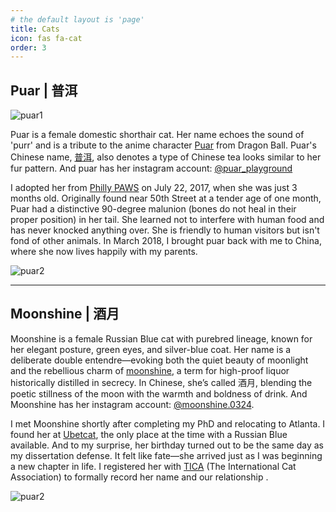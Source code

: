```yaml
---
# the default layout is 'page'
title: Cats
icon: fas fa-cat
order: 3
---
```


## Puar | 普洱 
![puar1](https://puar-playground.github.io/assets/img/cats/puar_guitar_wide.png)

Puar is a female domestic shorthair cat. Her name echoes the sound of 'purr' and is a tribute to the anime character [Puar](https://dragonball.fandom.com/wiki/Puar) from Dragon Ball. Puar's Chinese name, [普洱](https://en.wikipedia.org/wiki/Pu%27er_tea), also denotes a type of Chinese tea looks similar to her fur pattern. And puar has her instagram account: [@puar_playground](https://www.instagram.com/puar_playground)<br /> 

I adopted her from [Philly PAWS](https://phillypaws.org) on July 22, 2017, when she was just 3 months old. Originally found near 50th Street at a tender age of one month, Puar had a distinctive 90-degree malunion (bones do not heal in their proper position) in her tail. She learned not to interfere with human food and has never knocked anything over. She is friendly to human visitors but isn't fond of other animals. In March 2018, I brought puar back with me to China, where she now lives happily with my parents.<br /> 

![puar2](https://puar-playground.github.io/assets/img/cats/puar.png)


---
## Moonshine | 酒月
Moonshine is a female Russian Blue cat with purebred lineage, known for her elegant posture, green eyes, and silver-blue coat. Her name is a deliberate double entendre—evoking both the quiet beauty of moonlight and the rebellious charm of [moonshine](https://en.wikipedia.org/wiki/Moonshine), a term for high-proof liquor historically distilled in secrecy. In Chinese, she’s called 酒月, blending the poetic stillness of the moon with the warmth and boldness of drink. And Moonshine has her instagram account: [@moonshine.0324](https://www.instagram.com/moonshine.0324).<br /> 


I met Moonshine shortly after completing my PhD and relocating to Atlanta. 
I found her at [Ubetcat](https://ubetcat.com), the only place at the time with a Russian Blue available. And to my surprise, her birthday turned out to be the same day as my dissertation defense. It felt like fate—she arrived just as I was beginning a new chapter in life. I registered her with [TICA](https://tica.org) (The International Cat Association) to formally record her name and our relationship [<i class="fas fa-award"></i>](https://puar-playground.github.io/download/Moonshine.pdf).


![puar2](https://puar-playground.github.io/assets/img/cats/moonshine.jpg)
